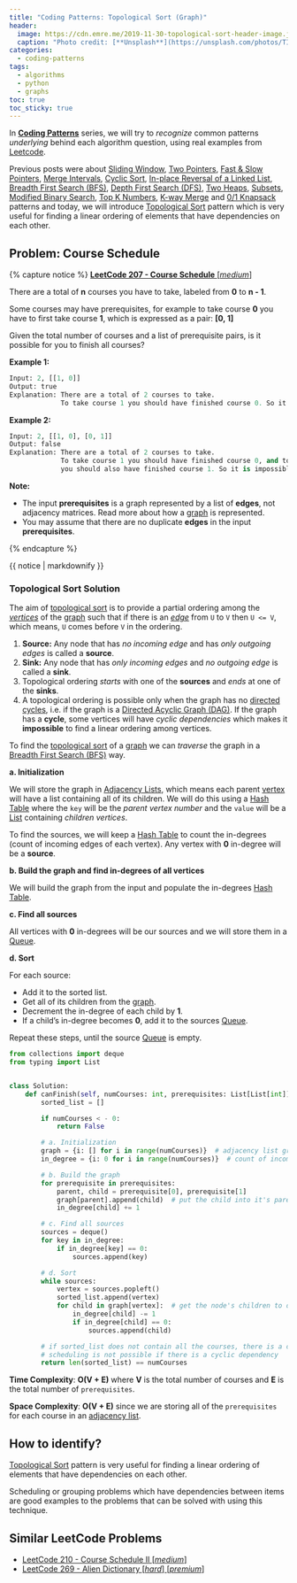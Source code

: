 ```yaml
---
title: "Coding Patterns: Topological Sort (Graph)"
header:
  image: https://cdn.emre.me/2019-11-30-topological-sort-header-image.jpg
  caption: "Photo credit: [**Unsplash**](https://unsplash.com/photos/TIT-oE5quKE)"
categories:
  - coding-patterns
tags:
  - algorithms
  - python
  - graphs
toc: true
toc_sticky: true
---
```


In **[Coding Patterns](https://emre.me/categories/#coding-patterns)** series, we will try to *recognize* common patterns *underlying* behind each algorithm question, using real examples from [Leetcode](https://leetcode.com/).

Previous posts were about [Sliding Window](https://emre.me/coding-patterns/sliding-window/), [Two Pointers](https://emre.me/coding-patterns/two-pointers/), [Fast & Slow Pointers](https://emre.me/coding-patterns/fast-slow-pointers/), [Merge Intervals](https://emre.me/coding-patterns/merge-intervals/), [Cyclic Sort](https://emre.me/coding-patterns/cyclic-sort/), [In-place Reversal of a Linked List](https://emre.me/coding-patterns/in-place-reversal-of-a-linked-list/), [Breadth First Search (BFS)](https://emre.me/coding-patterns/breadth-first-search/), [Depth First Search (DFS)](https://emre.me/coding-patterns/depth-first-search/), [Two Heaps](https://emre.me/coding-patterns/two-heaps/), [Subsets](https://emre.me/coding-patterns/subsets/), [Modified Binary Search](https://emre.me/coding-patterns/modified-binary-search/), [Top K Numbers](https://emre.me/coding-patterns/top-k-numbers), [K-way Merge](https://emre.me/coding-patterns/k-way-merge) and [0/1 Knapsack](https://emre.me/coding-patterns/knapsack) patterns and today, we will introduce [Topological Sort](https://emre.me/coding-patterns/topological-sort) pattern which is very useful for finding a linear ordering of elements that have dependencies on each other.

## Problem: Course Schedule ##
{% capture notice %}
[**LeetCode 207 - Course Schedule** [*medium*]](https://leetcode.com/problems/course-schedule/)

There are a total of **n** courses you have to take, labeled from **0** to **n - 1**.

Some courses may have prerequisites, for example to take course **0** you have to first take course **1**, which is expressed as a pair: **[0, 1]**

Given the total number of courses and a list of prerequisite pairs, is it possible for you to finish all courses?

**Example 1:**

```python
Input: 2, [[1, 0]] 
Output: true
Explanation: There are a total of 2 courses to take. 
             To take course 1 you should have finished course 0. So it is possible.
```

**Example 2:**

```python
Input: 2, [[1, 0], [0, 1]]
Output: false
Explanation: There are a total of 2 courses to take. 
             To take course 1 you should have finished course 0, and to take course 0 
             you should also have finished course 1. So it is impossible.
```

**Note:**

 - The input **prerequisites** is a graph represented by a list of **edges**, not adjacency matrices. Read more about how a [graph](https://emre.me/data-structures/graphs/) is represented.
 - You may assume that there are no duplicate **edges** in the input **prerequisites**.

{% endcapture %}

<div class="notice--info">
  {{ notice | markdownify }}
</div>

### Topological Sort Solution ###

The aim of [topological sort](https://en.wikipedia.org/wiki/Topological_sorting) is to provide a partial ordering among the *[vertices](https://emre.me/data-structures/graphs/#vertex)* of the [graph](https://emre.me/data-structures/graphs/) such that if there is an *[edge](https://emre.me/data-structures/graphs/#edge)* from `U` to `V` then `U <= V`, which means, `U` comes before `V` in the ordering.

1. **Source:** Any node that has *no incoming edge* and has *only outgoing edges* is called a **source**.
2. **Sink:** Any node that has *only incoming edges* and *no outgoing edge* is called a **sink**.
3. Topological ordering *starts* with one of the **sources** and *ends* at one of the **sinks**.
4. A topological ordering is possible only when the graph has no [directed cycles](https://emre.me/data-structures/graphs/#directed-or-undirected), i.e. if the graph is a [Directed Acyclic Graph (DAG)](https://emre.me/data-structures/graphs/#cyclic-or-acyclic). If the graph has a **cycle**, some vertices will have *cyclic dependencies* which makes it **impossible** to find a linear ordering among vertices.

To find the [topological sort](https://en.wikipedia.org/wiki/Topological_sorting) of a [graph](https://emre.me/data-structures/graphs/) we can *traverse* the graph in a [Breadth First Search (BFS)](https://emre.me/coding-patterns/breadth-first-search/) way.

**a. Initialization**

We will store the graph in [Adjacency Lists](https://emre.me/data-structures/graphs/#adjacency-list), which means each parent [vertex](https://emre.me/data-structures/graphs/#vertex) will have a list containing all of its children. We will do this using a [Hash Table](https://emre.me/data-structures/hash-tables/) where the `key` will be the *parent vertex number* and the `value` will be a [List](https://emre.me/data-structures/lists/) containing *children vertices*.

To find the sources, we will keep a [Hash Table](https://emre.me/data-structures/hash-tables/) to count the in-degrees (count of incoming edges of each vertex). Any vertex with **0** in-degree will be a **source**.

**b. Build the graph and find in-degrees of all vertices**

We will build the graph from the input and populate the in-degrees [Hash Table](https://emre.me/data-structures/hash-tables/).

**c. Find all sources**

All vertices with **0** in-degrees will be our sources and we will store them in a [Queue](https://emre.me/data-structures/stacks-and-queues/#queues).

**d. Sort**

For each source:
- Add it to the sorted list.
- Get all of its children from the [graph](https://emre.me/data-structures/graphs/).
- Decrement the in-degree of each child by **1**.
- If a child’s in-degree becomes **0**, add it to the sources [Queue](https://emre.me/data-structures/stacks-and-queues/#queues).

Repeat these steps, until the source [Queue](https://emre.me/data-structures/stacks-and-queues/#queues) is empty.

```python
from collections import deque
from typing import List


class Solution:
    def canFinish(self, numCourses: int, prerequisites: List[List[int]]) -> bool:
        sorted_list = []

        if numCourses < - 0:
            return False

        # a. Initialization
        graph = {i: [] for i in range(numCourses)}  # adjacency list graph
        in_degree = {i: 0 for i in range(numCourses)}  # count of incoming edges

        # b. Build the graph
        for prerequisite in prerequisites:
            parent, child = prerequisite[0], prerequisite[1]
            graph[parent].append(child)  # put the child into it's parent's list
            in_degree[child] += 1

        # c. Find all sources
        sources = deque()
        for key in in_degree:
            if in_degree[key] == 0:
                sources.append(key)

        # d. Sort
        while sources:
            vertex = sources.popleft()
            sorted_list.append(vertex)
            for child in graph[vertex]:  # get the node's children to decrement their in-degrees
                in_degree[child] -= 1
                if in_degree[child] == 0:
                    sources.append(child)

        # if sorted_list does not contain all the courses, there is a cyclic dependency between courses
        # scheduling is not possible if there is a cyclic dependency
        return len(sorted_list) == numCourses
```

**Time Complexity**: **O(V + E)** where **V** is the total number of courses and **E** is the total number of `prerequisites`.

**Space Complexity**: **O(V + E)** since we are storing all of the `prerequisites` for each course in an [adjacency list](https://emre.me/data-structures/graphs/#adjacency-list).

## How to identify? ##

[Topological Sort](https://emre.me/coding-patterns/topological-sort) pattern is very useful for finding a linear ordering of elements that have dependencies on each other.

Scheduling or grouping problems which have dependencies between items are good examples to the problems that can be solved with using this technique.

## Similar LeetCode Problems ##
* [LeetCode 210 - Course Schedule II [*medium*]](https://leetcode.com/problems/course-schedule-ii/)
* [LeetCode 269 - Alien Dictionary [*hard*] [*premium*]](https://leetcode.com/problems/alien-dictionary/)